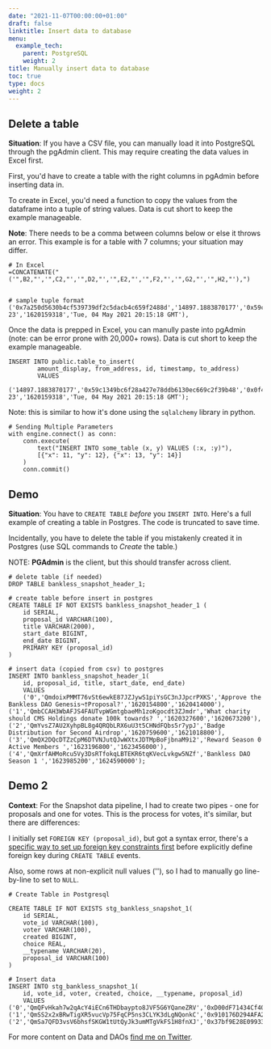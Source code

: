 ```yaml
---
date: "2021-11-07T00:00:00+01:00"
draft: false
linktitle: Insert data to database
menu:
  example_tech:
    parent: PostgreSQL
    weight: 2
title: Manually insert data to database
toc: true
type: docs
weight: 2
---
```


## Delete a table 

**Situation**: If you have a CSV file, you can manually load it into PostgreSQL through the pgAdmin client. This may require creating the data values in Excel first. 

First, you'd have to create a table with the right columns in pgAdmin before inserting data in. 

To create in Excel, you'd need a function to copy the values from the dataframe into a tuple of string values. Data is cut short to keep the example manageable.

**Note**: There needs to be a comma between columns below or else it throws an error. This example is for a table with 7 columns; your situation may differ. 

```{python}
# In Excel
=CONCATENATE("('",B2,"','",C2,"','",D2,"','",E2,"','",F2,"','",G2,"','",H2,"'),")


# sample tuple format
('0x7a250d5630b4cf539739df2c5dacb4c659f2488d','14897.1883870177','0x59c1349bc6f28a427e78ddb6130ec669c2f39b48','0x0f433138b2a8f2997ef387ffcebec7cd204ab2053c43f8d4a6efaa74eddc0e0c-23','1620159318','Tue, 04 May 2021 20:15:18 GMT'),
```

Once the data is prepped in Excel, you can manully paste into pgAdmin (note: can be error prone with 20,000+ rows). Data is cut short to keep the example manageable.

```{python}
INSERT INTO public.table_to_insert(
        amount_display, from_address, id, timestamp, to_address)
        VALUES
        ('14897.1883870177','0x59c1349bc6f28a427e78ddb6130ec669c2f39b48','0x0f433138b2a8f2997ef387ffcebec7cd204ab2053c43f8d4a6efaa74eddc0e0c-23','1620159318','Tue, 04 May 2021 20:15:18 GMT');
```

Note: this is similar to how it's done using the `sqlalchemy` library in python.

```{python}
# Sending Multiple Parameters
with engine.connect() as conn:
    conn.execute(
        text("INSERT INTO some_table (x, y) VALUES (:x, :y)"),
        [{"x": 11, "y": 12}, {"x": 13, "y": 14}]
    )
    conn.commit()
```

## Demo

**Situation**: You have to `CREATE TABLE` *before* you `INSERT INTO`. Here's a full example of creating a table in Postgres. The code is truncated to save time.

Incidentally, you have to delete the table if you mistakenly created it in Postgres (use SQL commands to *Create* the table.)

NOTE: **PGAdmin** is the client, but this should transfer across client.

```{python}
# delete table (if needed)
DROP TABLE bankless_snapshot_header_1;

# create table before insert in postgres
CREATE TABLE IF NOT EXISTS bankless_snapshot_header_1 (
	id SERIAL,
	proposal_id VARCHAR(100),
	title VARCHAR(2000),
	start_date BIGINT,
	end_date BIGINT,
	PRIMARY KEY (proposal_id)
)

# insert data (copied from csv) to postgres
INSERT INTO bankless_snapshot_header_1(
	id, proposal_id, title, start_date, end_date)
	VALUES
	('0','QmdoixPMMT76vSt6ewkE87JZJywS1piYsGC3nJJpcrPXKS','Approve the Bankless DAO Genesis¬†Proposal?','1620154800','1620414000'),
('1','QmbCCAH3WbAFJS4FAUTvpWGmtgbaeMh1zoKgocdt3ZJmdr','What charity should CMS Holdings donate 100k towards? ','1620327600','1620673200'),
('2','QmYvsZ7AU2XyhpBL8g4QRQbLRX6uU3t5CHNdFQbs5r7ypJ','Badge Distribution for Second Airdrop','1620759600','1621018800'),
('3','QmQX2DQcDTZzCpM6DTVNJutQJwWXtxJDTMpBoFjbnaM9i2','Reward Season 0 Active Members ','1623196800','1623456000'),
('4','QmXrfAHMoRcu5Vy3DsRTfokqLBTEKR6tqKVecLvkgw5NZf','Bankless DAO Season 1 ','1623985200','1624590000');
```

## Demo 2

**Context**: For the Snapshot data pipeline, I had to create two pipes - one for proposals and one for votes. This is the process for votes, it's similar, but there are differences:

I initially set `FOREIGN KEY (proposal_id)`, but got a syntax error, there's a [specific way to set up foreign key constraints first](https://www.postgresqltutorial.com/postgresql-foreign-key/) before explicitly define foreign key during `CREATE TABLE` events.

Also, some rows at non-explicit null values (''), so I had to manually go line-by-line to set to `NULL`.

```{python}
# Create Table in Postgresql

CREATE TABLE IF NOT EXISTS stg_bankless_snapshot_1(
	id SERIAL,
	vote_id VARCHAR(100),
	voter VARCHAR(100),
	created BIGINT,
	choice REAL,
	__typename VARCHAR(20),
	proposal_id VARCHAR(100)
)

# Insert data
INSERT INTO stg_bankless_snapshot_1(
	id, vote_id, voter, created, choice, __typename, proposal_id)
	VALUES
('0','QmQFvHkah7w2qAcY4iECn6THDbaypto8JVF5G6YQaneZRV','0xD00dF71434Cf40b2CDb65ff73bD9789933adA44A','1620413879','1','Vote','QmdoixPMMT76vSt6ewkE87JZJywS1piYsGC3nJJpcrPXKS'),
('1','QmSS2x2xBRwTigXR5vucVp75FqCP5ns3CLYK3dLgNQonkC','0x910176D294AFA2cD017928cA92a0bf5a01152194','1620413347','1','Vote','QmdoixPMMT76vSt6ewkE87JZJywS1piYsGC3nJJpcrPXKS'),
('2','QmSa7QFD3vsV6bhsfSKGW1tUtQyJk3umMTgVkFS1H8fnXJ','0x37bf9E28E099335DCec53a8b7FadeFDE6DbF108d','1620410370','1','Vote','QmdoixPMMT76vSt6ewkE87JZJywS1piYsGC3nJJpcrPXKS'),

```

For more content on Data and DAOs [find me on Twitter](https://twitter.com/paulapivat).